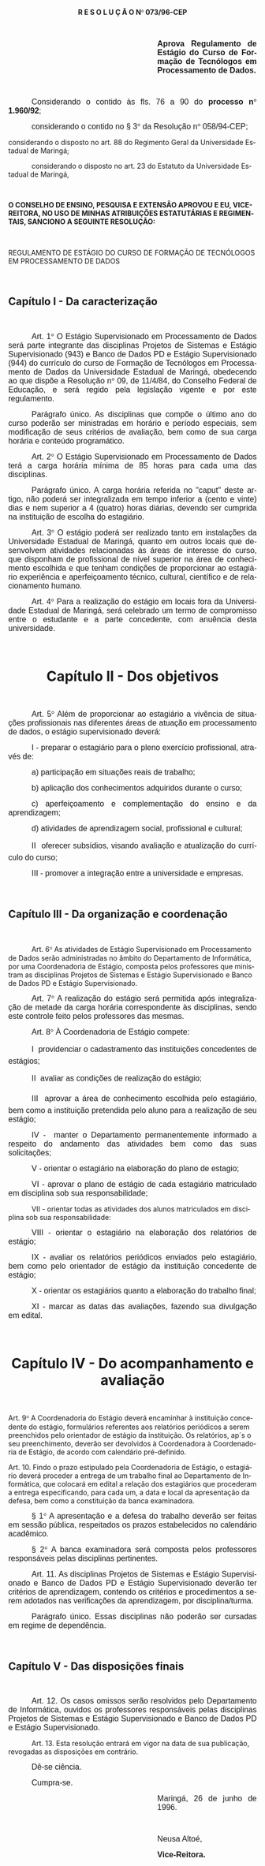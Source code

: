 <body lang=PT-BR style='tab-interval:36.0pt'>

<div class=Section1>

<p class=MsoCaption align=center style='text-align:center'><b>R E S O L U Ç Ã O
N</b><b><span style='font-family:Symbol;mso-ascii-font-family:Arial;mso-hansi-font-family:
Arial;mso-char-type:symbol;mso-symbol-font-family:Symbol'><span
style='mso-char-type:symbol;mso-symbol-font-family:Symbol'>°</span></span>
073/96-CEP<o:p></o:p></b></p>

<p class=MsoNormal style='text-align:justify;tab-stops:100.8pt 356.4pt'><b><span
style='font-size:12.0pt;mso-bidi-font-size:10.0pt;font-family:Arial;mso-fareast-language:
EN-US'><![if !supportEmptyParas]>&nbsp;<![endif]><o:p></o:p></span></b></p>

<p class=MsoNormal style='margin-left:8.0cm;text-align:justify;tab-stops:100.8pt 356.4pt'><b><span
style='font-size:12.0pt;mso-bidi-font-size:10.0pt;font-family:Arial;mso-fareast-language:
EN-US'>Aprova Regulamento de Estágio do Curso de Formação de Tecnólogos em
Processamento de Dados.<o:p></o:p></span></b></p>

<p class=MsoNormal style='text-align:justify;tab-stops:100.8pt 356.4pt'><b><span
style='font-size:12.0pt;mso-bidi-font-size:10.0pt;font-family:Arial;mso-fareast-language:
EN-US'><![if !supportEmptyParas]>&nbsp;<![endif]><o:p></o:p></span></b></p>

<p class=MsoNormal style='text-align:justify;text-indent:35.45pt;tab-stops:
100.8pt 356.4pt'><span style='font-size:12.0pt;mso-bidi-font-size:10.0pt;
font-family:Arial;mso-fareast-language:EN-US'>Considerando o contido às fls. 76
a 90 do <b>processo n</b></span><b><span style='font-size:12.0pt;mso-bidi-font-size:
10.0pt;font-family:Symbol;mso-ascii-font-family:Arial;mso-hansi-font-family:
Arial;mso-bidi-font-family:Arial;mso-fareast-language:EN-US;mso-char-type:symbol;
mso-symbol-font-family:Symbol'><span style='mso-char-type:symbol;mso-symbol-font-family:
Symbol'>°</span></span></b><b><span style='font-size:12.0pt;mso-bidi-font-size:
10.0pt;font-family:Arial;mso-fareast-language:EN-US'> 1.960/92</span></b><span
style='font-size:12.0pt;mso-bidi-font-size:10.0pt;font-family:Arial;mso-fareast-language:
EN-US'>;<o:p></o:p></span></p>

<p class=MsoNormal style='text-align:justify;text-indent:35.45pt'><span
style='font-size:12.0pt;mso-bidi-font-size:10.0pt;font-family:Arial;mso-fareast-language:
EN-US'>considerando o contido no § 3</span><span style='font-size:12.0pt;
mso-bidi-font-size:10.0pt;font-family:Symbol;mso-ascii-font-family:Arial;
mso-hansi-font-family:Arial;mso-bidi-font-family:Arial;mso-fareast-language:
EN-US;mso-char-type:symbol;mso-symbol-font-family:Symbol'><span
style='mso-char-type:symbol;mso-symbol-font-family:Symbol'>°</span></span><span
style='font-size:12.0pt;mso-bidi-font-size:10.0pt;font-family:Arial;mso-fareast-language:
EN-US'> da Resolução n</span><span style='font-size:12.0pt;mso-bidi-font-size:
10.0pt;font-family:Symbol;mso-ascii-font-family:Arial;mso-hansi-font-family:
Arial;mso-bidi-font-family:Arial;mso-fareast-language:EN-US;mso-char-type:symbol;
mso-symbol-font-family:Symbol'><span style='mso-char-type:symbol;mso-symbol-font-family:
Symbol'>°</span></span><span style='font-size:12.0pt;mso-bidi-font-size:10.0pt;
font-family:Arial;mso-fareast-language:EN-US'> 058/94-CEP;<o:p></o:p></span></p>

<p class=MsoBodyTextIndent2>considerando o disposto no art. 88 do Regimento
Geral da Universidade Estadual de Maringá;</p>

<p class=MsoBodyText style='text-indent:35.45pt'>considerando o disposto no
art. 23 do Estatuto da Universidade Estadual de Maringá,</p>

<p class=MsoBodyText><![if !supportEmptyParas]>&nbsp;<![endif]><o:p></o:p></p>

<p class=MsoBodyTextIndent2><b>O CONSELHO DE ENSINO, PESQUISA E EXTENSÃO
APROVOU E EU, VICE-REITORA, NO USO DE MINHAS ATRIBUIÇÕES ESTATUTÁRIAS E
REGIMENTAIS, SANCIONO A SEGUINTE RESOLUÇÃO:<o:p></o:p></b></p>

<p class=MsoNormal style='text-align:justify'><span style='font-size:12.0pt;
mso-bidi-font-size:10.0pt;font-family:Arial;mso-fareast-language:EN-US'><![if !supportEmptyParas]>&nbsp;<![endif]><o:p></o:p></span></p>

<p class=MsoBodyText2>REGULAMENTO DE ESTÁGIO DO CURSO DE FORMAÇÃO DE TECNÓLOGOS
EM PROCESSAMENTO DE DADOS</p>

<p class=MsoNormal align=center style='text-align:center'><b><span
style='font-size:12.0pt;mso-bidi-font-size:10.0pt;font-family:Arial;mso-fareast-language:
EN-US'><![if !supportEmptyParas]>&nbsp;<![endif]><o:p></o:p></span></b></p>

<h2>Capítulo I - Da caracterização</h2>

<p class=MsoNormal style='text-align:justify'><span style='font-size:12.0pt;
mso-bidi-font-size:10.0pt;font-family:Arial;mso-fareast-language:EN-US'><![if !supportEmptyParas]>&nbsp;<![endif]><o:p></o:p></span></p>

<p class=MsoNormal style='text-align:justify;text-indent:35.45pt'><span
style='font-size:12.0pt;mso-bidi-font-size:10.0pt;font-family:Arial;mso-fareast-language:
EN-US'>Art. 1</span><span style='font-size:12.0pt;mso-bidi-font-size:10.0pt;
font-family:Symbol;mso-ascii-font-family:Arial;mso-hansi-font-family:Arial;
mso-bidi-font-family:Arial;mso-fareast-language:EN-US;mso-char-type:symbol;
mso-symbol-font-family:Symbol'><span style='mso-char-type:symbol;mso-symbol-font-family:
Symbol'>°</span></span><span style='font-size:12.0pt;mso-bidi-font-size:10.0pt;
font-family:Arial;mso-fareast-language:EN-US'> O Estágio Supervisionado em
Processamento de Dados será parte integrante das disciplinas Projetos de
Sistemas e Estágio Supervisionado (943) e Banco de Dados PD e Estágio
Supervisionado (944) do currículo do curso de Formação de Tecnólogos em
Processamento de Dados da Universidade Estadual de Maringá, obedecendo ao que
dispõe a Resolução n</span><span style='font-size:12.0pt;mso-bidi-font-size:
10.0pt;font-family:Symbol;mso-ascii-font-family:Arial;mso-hansi-font-family:
Arial;mso-bidi-font-family:Arial;mso-fareast-language:EN-US;mso-char-type:symbol;
mso-symbol-font-family:Symbol'><span style='mso-char-type:symbol;mso-symbol-font-family:
Symbol'>°</span></span><span style='font-size:12.0pt;mso-bidi-font-size:10.0pt;
font-family:Arial;mso-fareast-language:EN-US'> 09, de 11/4/84, do Conselho <span
style='mso-bidi-font-style:italic'>Federal </span>de Educação, e será regido
pela legislação vigente e por este regulamento.<o:p></o:p></span></p>

<p class=MsoNormal style='text-align:justify;text-indent:35.45pt'><span
style='font-size:12.0pt;mso-bidi-font-size:10.0pt;font-family:Arial;mso-fareast-language:
EN-US'>Parágrafo único. As disciplinas que compõe o último ano do curso poderão
ser ministradas em horário e período especiais, sem modificação de seus
critérios de avaliação, bem como de sua carga horária e conteúdo programático.<o:p></o:p></span></p>

<p class=MsoNormal style='text-align:justify;text-indent:35.45pt'><span
style='font-size:12.0pt;mso-bidi-font-size:10.0pt;font-family:Arial;mso-fareast-language:
EN-US'>Art. 2</span><span style='font-size:12.0pt;mso-bidi-font-size:10.0pt;
font-family:Symbol;mso-ascii-font-family:Arial;mso-hansi-font-family:Arial;
mso-bidi-font-family:Arial;mso-fareast-language:EN-US;mso-char-type:symbol;
mso-symbol-font-family:Symbol'><span style='mso-char-type:symbol;mso-symbol-font-family:
Symbol'>°</span></span><span style='font-size:12.0pt;mso-bidi-font-size:10.0pt;
font-family:Arial;mso-fareast-language:EN-US'> O Estágio Supervisionado em
Processamento de Dados terá a carga horária mínima de 85 horas para cada uma
das discipIinas.<o:p></o:p></span></p>

<p class=MsoNormal style='text-align:justify;text-indent:35.45pt'><span
style='font-size:12.0pt;mso-bidi-font-size:10.0pt;font-family:Arial;mso-fareast-language:
EN-US'>Parágrafo único. A carga horária referida no &quot;caput&quot; deste
artigo, não poderá ser integralizada em tempo inferior a (cento e vinte) dias e
nem superior a 4 (quatro) horas diárias, devendo ser cumprida na instituição de
escolha do estagiário.<o:p></o:p></span></p>

<p class=MsoNormal style='text-align:justify;text-indent:35.45pt'><span
style='font-size:12.0pt;mso-bidi-font-size:10.0pt;font-family:Arial;mso-fareast-language:
EN-US'>Art. 3</span><span style='font-size:12.0pt;mso-bidi-font-size:10.0pt;
font-family:Symbol;mso-ascii-font-family:Arial;mso-hansi-font-family:Arial;
mso-bidi-font-family:Arial;mso-fareast-language:EN-US;mso-char-type:symbol;
mso-symbol-font-family:Symbol'><span style='mso-char-type:symbol;mso-symbol-font-family:
Symbol'>°</span></span><span style='font-size:12.0pt;mso-bidi-font-size:10.0pt;
font-family:Arial;mso-fareast-language:EN-US'> O estágio poderá ser realizado
tanto em instalações da Universidade Estadual de Maringá, quanto em outros
locais que desenvolvem atividades relacionadas às áreas de interesse do curso,
que disponham de profissional de nível superior na área de conhecimento
escolhida e que tenham condições de proporcionar ao estagiário experiência e
aperfeiçoamento técnico, cultural, científico e de relacionamento humano.<o:p></o:p></span></p>

<p class=MsoNormal style='text-align:justify;text-indent:35.45pt'><span
style='font-size:12.0pt;mso-bidi-font-size:10.0pt;font-family:Arial;mso-fareast-language:
EN-US'>Art. 4</span><span style='font-size:12.0pt;mso-bidi-font-size:10.0pt;
font-family:Symbol;mso-ascii-font-family:Arial;mso-hansi-font-family:Arial;
mso-bidi-font-family:Arial;mso-fareast-language:EN-US;mso-char-type:symbol;
mso-symbol-font-family:Symbol'><span style='mso-char-type:symbol;mso-symbol-font-family:
Symbol'>°</span></span><span style='font-size:12.0pt;mso-bidi-font-size:10.0pt;
font-family:Arial;mso-fareast-language:EN-US'> Para a realização do estágio em
locais fora da Universidade Estadual de Maringá, será celebrado um termo de
compromisso entre o estudante e a parte concedente, com anuência desta
universidade.<o:p></o:p></span></p>

<p class=MsoNormal style='text-align:justify'><span style='font-size:12.0pt;
mso-bidi-font-size:10.0pt;font-family:Arial;mso-fareast-language:EN-US'><![if !supportEmptyParas]>&nbsp;<![endif]><o:p></o:p></span></p>

<h1 align=center style='text-align:center'><b>Capítulo II - Dos objetivos<o:p></o:p></b></h1>

<p class=MsoNormal style='text-align:justify'><span style='font-size:12.0pt;
mso-bidi-font-size:10.0pt;font-family:Arial;mso-fareast-language:EN-US'><![if !supportEmptyParas]>&nbsp;<![endif]><o:p></o:p></span></p>

<p class=MsoNormal style='text-align:justify;text-indent:35.45pt'><span
style='font-size:12.0pt;mso-bidi-font-size:10.0pt;font-family:Arial;mso-fareast-language:
EN-US'>Art. 5</span><span style='font-size:12.0pt;mso-bidi-font-size:10.0pt;
font-family:Symbol;mso-ascii-font-family:Arial;mso-hansi-font-family:Arial;
mso-bidi-font-family:Arial;mso-fareast-language:EN-US;mso-char-type:symbol;
mso-symbol-font-family:Symbol'><span style='mso-char-type:symbol;mso-symbol-font-family:
Symbol'>°</span></span><span style='font-size:12.0pt;mso-bidi-font-size:10.0pt;
font-family:Arial;mso-fareast-language:EN-US'> Além de proporcionar ao
estagiário a vivência de situações profissionais nas diferentes áreas de
atuação em processamento de dados, o estágio supervisionado deverá:<o:p></o:p></span></p>

<p class=MsoNormal style='text-align:justify;text-indent:35.45pt;tab-stops:
55.8pt'><span style='font-size:12.0pt;mso-bidi-font-size:10.0pt;font-family:
Arial;mso-fareast-language:EN-US'>I&nbsp;-&nbsp;preparar o estagiário para o
pleno exercício profissional, através de:<o:p></o:p></span></p>

<p class=MsoNormal style='text-align:justify;text-indent:35.45pt;tab-stops:
187.2pt 223.2pt 309.6pt 367.2pt'><span style='font-size:12.0pt;mso-bidi-font-size:
10.0pt;font-family:Arial;mso-fareast-language:EN-US'>a) participação em
situações reais de trabalho;<o:p></o:p></span></p>

<p class=MsoNormal style='text-align:justify;text-indent:35.45pt'><span
style='font-size:12.0pt;mso-bidi-font-size:10.0pt;font-family:Arial;mso-fareast-language:
EN-US'>b) aplicação dos conhecimentos adquiridos durante o curso;<o:p></o:p></span></p>

<p class=MsoNormal style='text-align:justify;text-indent:35.45pt;tab-stops:
210.6pt 243.0pt 367.2pt'><span style='font-size:12.0pt;mso-bidi-font-size:10.0pt;
font-family:Arial;mso-fareast-language:EN-US'>c) aperfeiçoamento e
complementação do ensino e da aprendizagem;<o:p></o:p></span></p>

<p class=MsoNormal style='text-align:justify;text-indent:35.45pt;tab-stops:
176.4pt 217.8pt 331.2pt'><span style='font-size:12.0pt;mso-bidi-font-size:10.0pt;
font-family:Arial;mso-fareast-language:EN-US'>d) atividades de aprendizagem
social, profissional e cultural;<o:p></o:p></span></p>

<p class=MsoNormal style='text-align:justify;text-indent:35.45pt;tab-stops:
55.8pt 133.2pt 223.2pt 291.6pt 374.4pt'><span style='font-size:12.0pt;
mso-bidi-font-size:10.0pt;font-family:Arial;mso-fareast-language:EN-US'>II&nbsp;&nbsp;oferecer
subsídios, visando avaliação e atualização do currículo do curso;<o:p></o:p></span></p>

<p class=MsoNormal style='text-align:justify;text-indent:35.45pt;tab-stops:
55.8pt'><span style='font-size:12.0pt;mso-bidi-font-size:10.0pt;font-family:
Arial;mso-fareast-language:EN-US'>III&nbsp;-&nbsp;promover a integração entre a
universidade e empresas.<o:p></o:p></span></p>

<p class=MsoNormal style='text-align:justify'><span style='font-size:12.0pt;
mso-bidi-font-size:10.0pt;font-family:Arial;mso-fareast-language:EN-US'><![if !supportEmptyParas]>&nbsp;<![endif]><o:p></o:p></span></p>

<h2>Capítulo III - Da organização e coordenação</h2>

<p class=MsoNormal style='text-align:justify'><span style='font-size:12.0pt;
mso-bidi-font-size:10.0pt;font-family:Arial;mso-fareast-language:EN-US'><![if !supportEmptyParas]>&nbsp;<![endif]><o:p></o:p></span></p>

<p class=MsoBodyText style='text-indent:35.45pt'>Art. 6<span style='font-family:
Symbol;mso-ascii-font-family:Arial;mso-hansi-font-family:Arial;mso-char-type:
symbol;mso-symbol-font-family:Symbol'><span style='mso-char-type:symbol;
mso-symbol-font-family:Symbol'>°</span></span> As atividades de Estágio
Supervisionado em Processamento de Dados serão administradas no âmbito do
Departamento de Informática, por uma Coordenadoria de Estágio, composta pelos
professores que ministram as disciplinas Projetos de Sistemas e Estágio
Supervisionado e Banco de Dados PD e Estágio Supervisionado.</p>

<p class=MsoNormal style='text-align:justify;text-indent:35.45pt'><span
style='font-size:12.0pt;mso-bidi-font-size:10.0pt;font-family:Arial;mso-fareast-language:
EN-US'>Art. 7</span><span style='font-size:12.0pt;mso-bidi-font-size:10.0pt;
font-family:Symbol;mso-ascii-font-family:Arial;mso-hansi-font-family:Arial;
mso-bidi-font-family:Arial;mso-fareast-language:EN-US;mso-char-type:symbol;
mso-symbol-font-family:Symbol'><span style='mso-char-type:symbol;mso-symbol-font-family:
Symbol'>°</span></span><span style='font-size:12.0pt;mso-bidi-font-size:10.0pt;
font-family:Arial;mso-fareast-language:EN-US'> A realização do estágio será
permitida após integralização de metade da carga horária correspondente às
disciplinas, sendo este controle feito pelos professores das mesmas.<o:p></o:p></span></p>

<p class=MsoNormal style='text-align:justify;text-indent:35.45pt'><span
style='font-size:12.0pt;mso-bidi-font-size:10.0pt;font-family:Arial;mso-fareast-language:
EN-US'>Art. 8</span><span style='font-size:12.0pt;mso-bidi-font-size:10.0pt;
font-family:Symbol;mso-ascii-font-family:Arial;mso-hansi-font-family:Arial;
mso-bidi-font-family:Arial;mso-fareast-language:EN-US;mso-char-type:symbol;
mso-symbol-font-family:Symbol'><span style='mso-char-type:symbol;mso-symbol-font-family:
Symbol'>°</span></span><span style='font-size:12.0pt;mso-bidi-font-size:10.0pt;
font-family:Arial;mso-fareast-language:EN-US'> À Coordenadoria de Estágio
compete:<o:p></o:p></span></p>

<p class=MsoNormal style='text-align:justify;text-indent:35.45pt;tab-stops:
86.4pt 210.6pt 257.4pt 388.8pt'><span style='font-size:12.0pt;mso-bidi-font-size:
10.0pt;font-family:Arial;mso-fareast-language:EN-US'>I&nbsp;&nbsp;providenciar
o cadastramento das instituições concedentes de estágios;<o:p></o:p></span></p>

<p class=MsoNormal style='text-align:justify;text-indent:35.45pt;tab-stops:
86.4pt 176.4pt 210.6pt 293.4pt 327.6pt 415.8pt'><span style='font-size:12.0pt;
mso-bidi-font-size:10.0pt;font-family:Arial;mso-fareast-language:EN-US'>II&nbsp;&nbsp;avaliar
as condições de realização do estágio;<o:p></o:p></span></p>

<p class=MsoNormal style='text-align:justify;text-indent:35.45pt;tab-stops:
86.4pt 176.4pt 210.6pt 293.4pt 327.6pt 415.8pt'><span style='font-size:12.0pt;
mso-bidi-font-size:10.0pt;font-family:Arial;mso-fareast-language:EN-US'>III&nbsp;&nbsp;aprovar
a área de conhecimento escolhida pelo estagiário, bem como a instituição
pretendida pelo aluno para a realização de seu estágio;<o:p></o:p></span></p>

<p class=MsoNormal style='text-align:justify;text-indent:35.45pt;tab-stops:
64.8pt 95.4pt'><span style='font-size:12.0pt;mso-bidi-font-size:10.0pt;
font-family:Arial;mso-fareast-language:EN-US'>IV - &nbsp;manter o Departamento
permanentemente informado a respeito do andamento das atividades bem como das
suas solicitações;<o:p></o:p></span></p>

<p class=MsoNormal style='text-align:justify;text-indent:35.45pt'><span
style='font-size:12.0pt;mso-bidi-font-size:10.0pt;font-family:Arial;mso-fareast-language:
EN-US'>V&nbsp;-&nbsp;orientar o estagiário na elaboração do plano de estagio;<o:p></o:p></span></p>

<p class=MsoNormal style='text-align:justify;text-indent:35.45pt'><span
style='font-size:12.0pt;mso-bidi-font-size:10.0pt;font-family:Arial;mso-fareast-language:
EN-US'>VI&nbsp;-&nbsp;aprovar o plano de estágio de cada estagiário matriculado
em disciplina sob sua responsabilidade;<o:p></o:p></span></p>

<p class=MsoBodyText style='text-indent:35.45pt'>VII - orientar todas as
atividades dos alunos matriculados em disciplina sob sua responsabilidade:</p>

<p class=MsoNormal style='text-align:justify;text-indent:35.45pt'><span
style='font-size:12.0pt;mso-bidi-font-size:10.0pt;font-family:Arial;mso-fareast-language:
EN-US'>VIII&nbsp;-&nbsp;orientar o estagiário na elaboração dos relatórios de
estágio;<o:p></o:p></span></p>

<p class=MsoNormal style='text-align:justify;text-indent:35.45pt'><span
style='font-size:12.0pt;mso-bidi-font-size:10.0pt;font-family:Arial;mso-fareast-language:
EN-US'>IX&nbsp;-&nbsp;avaliar os relatórios periódicos enviados pelo
estagiário, bem como pelo orientador de estágio da instituição concedente de
estágio;<o:p></o:p></span></p>

<p class=MsoNormal style='text-align:justify;text-indent:35.45pt;tab-stops:
104.4pt'><span style='font-size:12.0pt;mso-bidi-font-size:10.0pt;font-family:
Arial;mso-fareast-language:EN-US'>X&nbsp;-&nbsp;orientar os estagiários quanto
a elaboração do trabalho final;<o:p></o:p></span></p>

<p class=MsoNormal style='text-align:justify;text-indent:35.45pt;tab-stops:
104.4pt'><span style='font-size:12.0pt;mso-bidi-font-size:10.0pt;font-family:
Arial;mso-fareast-language:EN-US'>XI&nbsp;-&nbsp;marcar as datas das
avaliações, fazendo sua divulgação em edital.<o:p></o:p></span></p>

<p class=MsoNormal style='text-align:justify'><span style='font-size:12.0pt;
mso-bidi-font-size:10.0pt;font-family:Arial;mso-fareast-language:EN-US'><![if !supportEmptyParas]>&nbsp;<![endif]><o:p></o:p></span></p>

<h1 align=center style='text-align:center'><b>Capítulo IV - Do acompanhamento e
avaliação<o:p></o:p></b></h1>

<p class=MsoNormal style='text-align:justify'><span style='font-size:12.0pt;
mso-bidi-font-size:10.0pt;font-family:Arial;mso-fareast-language:EN-US'><![if !supportEmptyParas]>&nbsp;<![endif]><o:p></o:p></span></p>

<p class=MsoBodyTextIndent2>Art. 9<span style='font-family:Symbol;mso-ascii-font-family:
Arial;mso-hansi-font-family:Arial;mso-char-type:symbol;mso-symbol-font-family:
Symbol'><span style='mso-char-type:symbol;mso-symbol-font-family:Symbol'>°</span></span>
A Coordenadoria do Estágio deverá encaminhar à instituição concedente do
estágio, formulários referentes aos relatórios periódicos a serem preenchidos
pelo orientador de estágio da instituição. Os relatórios, ap´s o seu
preenchimento, deverão ser devolvidos à Coordenadora à Coordenadoria de
Estágio, de acordo com calendário pré-definido.</p>

<p class=MsoBodyTextIndent2>Art. 10. Findo o prazo estipulado pela
Coordenadoria de Estágio, o estagiário deverá proceder a entrega de um trabalho
final ao Departamento de Informática, que colocará em edital a relação dos
estagiários que procederam a entrega especificando, para cada um, a data e
local da apresentação da defesa, bem como a constituição da banca examinadora.</p>

<p class=MsoNormal style='text-align:justify;text-indent:35.45pt'><span
style='font-size:12.0pt;mso-bidi-font-size:10.0pt;font-family:Arial;mso-fareast-language:
EN-US'>§ 1</span><span style='font-size:12.0pt;mso-bidi-font-size:10.0pt;
font-family:Symbol;mso-ascii-font-family:Arial;mso-hansi-font-family:Arial;
mso-bidi-font-family:Arial;mso-fareast-language:EN-US;mso-char-type:symbol;
mso-symbol-font-family:Symbol'><span style='mso-char-type:symbol;mso-symbol-font-family:
Symbol'>°</span></span><span style='font-size:12.0pt;mso-bidi-font-size:10.0pt;
font-family:Arial;mso-fareast-language:EN-US'> A apresentação e a defesa do
trabalho deverão ser feitas em sessão púbIica, respeitados os prazos
estabelecidos no calendário acadêmico.<o:p></o:p></span></p>

<p class=MsoNormal style='text-align:justify;text-indent:35.45pt;tab-stops:
154.8pt 255.6pt 304.2pt 381.6pt'><span style='font-size:12.0pt;mso-bidi-font-size:
10.0pt;font-family:Arial;mso-fareast-language:EN-US'>§ 2</span><span
style='font-size:12.0pt;mso-bidi-font-size:10.0pt;font-family:Symbol;
mso-ascii-font-family:Arial;mso-hansi-font-family:Arial;mso-bidi-font-family:
Arial;mso-fareast-language:EN-US;mso-char-type:symbol;mso-symbol-font-family:
Symbol'><span style='mso-char-type:symbol;mso-symbol-font-family:Symbol'>°</span></span><span
style='font-size:12.0pt;mso-bidi-font-size:10.0pt;font-family:Arial;mso-fareast-language:
EN-US'> A banca examinadora será composta pelos professores responsáveis pelas
disciplinas pertinentes.<o:p></o:p></span></p>

<p class=MsoNormal style='text-align:justify;text-indent:35.45pt'><span
style='font-size:12.0pt;mso-bidi-font-size:10.0pt;font-family:Arial;mso-fareast-language:
EN-US'>Art. 11. As disciplinas Projetos de Sistemas e Estágio Supervisionado e
Banco de Dados PD e Estágio Supervisionado deverão ter critérios de
aprendizagem, contendo os critérios e procedimentos a serem adotados nas
verificações da aprendizagem, por disciplina/turma.<o:p></o:p></span></p>

<p class=MsoNormal style='text-align:justify;text-indent:35.45pt'><span
style='font-size:12.0pt;mso-bidi-font-size:10.0pt;font-family:Arial;mso-fareast-language:
EN-US'>Parágrafo único. Essas disciplinas não poderão ser cursadas em regime de
dependência.<o:p></o:p></span></p>

<p class=MsoNormal style='text-align:justify'><span style='font-size:12.0pt;
mso-bidi-font-size:10.0pt;font-family:Arial;mso-fareast-language:EN-US'><![if !supportEmptyParas]>&nbsp;<![endif]><o:p></o:p></span></p>

<h2>Capítulo V - Das disposições finais</h2>

<p class=MsoNormal style='text-align:justify'><span style='font-size:12.0pt;
mso-bidi-font-size:10.0pt;font-family:Arial;mso-fareast-language:EN-US'><![if !supportEmptyParas]>&nbsp;<![endif]><o:p></o:p></span></p>

<p class=MsoNormal style='text-align:justify;text-indent:35.45pt'><span
style='font-size:12.0pt;mso-bidi-font-size:10.0pt;font-family:Arial;mso-fareast-language:
EN-US'>Art. 12. Os casos omissos serão resolvidos pelo Departamento de
Informática, ouvidos os professores responsáveis pelas disciplinas Projetos de
Sistemas e Estágio Supervisionado e Banco de Dados PD e Estágio Supervisionado.<o:p></o:p></span></p>

<p class=MsoBodyText style='text-indent:35.45pt'>Art. 13. Esta resolução
entrará em vigor na data de sua publicação, revogadas as disposições em
contrário.</p>

<p class=MsoNormal style='text-align:justify;text-indent:35.45pt'><span
style='font-size:12.0pt;mso-bidi-font-size:10.0pt;font-family:Arial;mso-fareast-language:
EN-US'>Dê-se ciência.<o:p></o:p></span></p>

<p class=MsoNormal style='text-align:justify;text-indent:35.45pt'><span
style='font-size:12.0pt;mso-bidi-font-size:10.0pt;font-family:Arial;mso-fareast-language:
EN-US'>Cumpra-se.<o:p></o:p></span></p>

<p class=MsoNormal style='margin-left:8.0cm;text-align:justify'><span
style='font-size:12.0pt;mso-bidi-font-size:10.0pt;font-family:Arial;mso-fareast-language:
EN-US'>Maringá, 26 de junho de 1996.<o:p></o:p></span></p>

<p class=MsoNormal style='margin-left:8.0cm;text-align:justify'><span
style='font-size:12.0pt;mso-bidi-font-size:10.0pt;font-family:Arial;mso-fareast-language:
EN-US'><![if !supportEmptyParas]>&nbsp;<![endif]><o:p></o:p></span></p>

<p class=MsoNormal style='margin-left:8.0cm;text-align:justify'><span
style='font-size:12.0pt;mso-bidi-font-size:10.0pt;font-family:Arial;mso-fareast-language:
EN-US'>Neusa Altoé,<o:p></o:p></span></p>

<p class=MsoNormal style='margin-left:8.0cm;text-align:justify'><b><span
style='font-size:12.0pt;mso-bidi-font-size:10.0pt;font-family:Arial;mso-fareast-language:
EN-US'>Vice-Reitora.<o:p></o:p></span></b></p>

</div>

</body>
